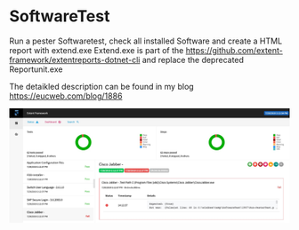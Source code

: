 # SoftwareTest

Run a pester Softwaretest, check all installed Software and create a HTML report with extend.exe 
Extend.exe is part of the https://github.com/extent-framework/extentreports-dotnet-cli and replace the deprecated Reportunit.exe

The detaikled description can be found in my blog https://eucweb.com/blog/1886


![Screenshot](Test-Report.jpg)
